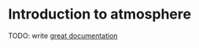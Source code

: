 # Introduction to atmosphere

TODO: write [great documentation](http://jacobian.org/writing/what-to-write/)
